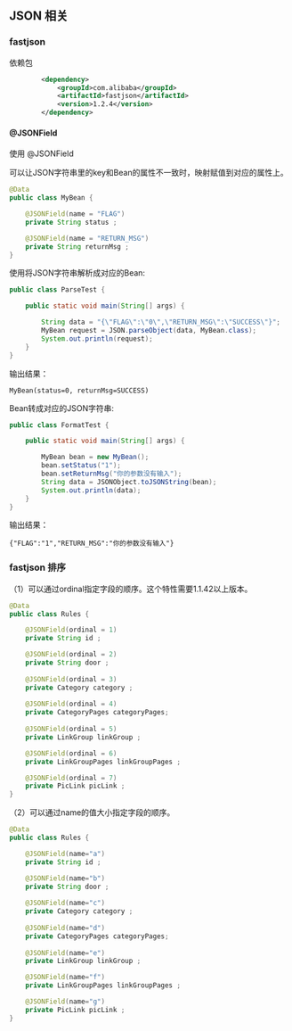 
## JSON 相关


### fastjson 

依赖包

```xml
        <dependency>
            <groupId>com.alibaba</groupId>
            <artifactId>fastjson</artifactId>
            <version>1.2.4</version>
        </dependency>
```

#### @JSONField

使用 @JSONField

可以让JSON字符串里的key和Bean的属性不一致时，映射赋值到对应的属性上。

```java
@Data
public class MyBean {

    @JSONField(name = "FLAG")
    private String status ;

    @JSONField(name = "RETURN_MSG")
    private String returnMsg ;
}
```

使用将JSON字符串解析成对应的Bean:

```java
public class ParseTest {

    public static void main(String[] args) {

        String data = "{\"FLAG\":\"0\",\"RETURN_MSG\":\"SUCCESS\"}";
        MyBean request = JSON.parseObject(data, MyBean.class);
        System.out.println(request);
    }
}
```

输出结果：
```
MyBean(status=0, returnMsg=SUCCESS)
```
Bean转成对应的JSON字符串:
```java
public class FormatTest {

    public static void main(String[] args) {

        MyBean bean = new MyBean();
        bean.setStatus("1");
        bean.setReturnMsg("你的参数没有输入");
        String data = JSONObject.toJSONString(bean);
        System.out.println(data);
    }
}
```
输出结果：
```
{"FLAG":"1","RETURN_MSG":"你的参数没有输入"}
```


### fastjson 排序 

（1）可以通过ordinal指定字段的顺序。这个特性需要1.1.42以上版本。

```java
@Data
public class Rules {

    @JSONField(ordinal = 1)
    private String id ;

    @JSONField(ordinal = 2)
    private String door ;
    
    @JSONField(ordinal = 3)
    private Category category ;
    
    @JSONField(ordinal = 4)
    private CategoryPages categoryPages;
    
    @JSONField(ordinal = 5)
    private LinkGroup linkGroup ;

    @JSONField(ordinal = 6)
    private LinkGroupPages linkGroupPages ;

    @JSONField(ordinal = 7)
    private PicLink picLink ;
}

```
 

（2）可以通过name的值大小指定字段的顺序。

```java
@Data
public class Rules {

    @JSONField(name="a")
    private String id ;

    @JSONField(name="b")
    private String door ;
    
    @JSONField(name="c")
    private Category category ;
    
    @JSONField(name="d")
    private CategoryPages categoryPages;
    
    @JSONField(name="e")
    private LinkGroup linkGroup ;

    @JSONField(name="f")
    private LinkGroupPages linkGroupPages ;

    @JSONField(name="g")
    private PicLink picLink ;
}

```
